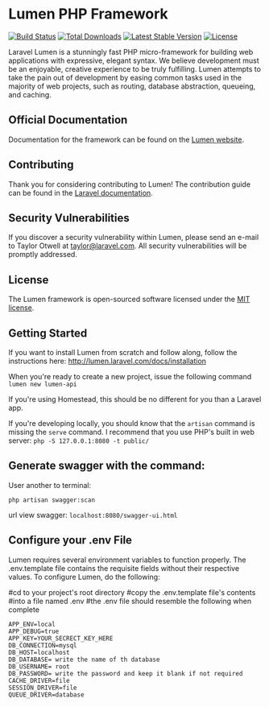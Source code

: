 # Lumen PHP Framework

[![Build Status](https://travis-ci.org/laravel/lumen-framework.svg)](https://travis-ci.org/laravel/lumen-framework)
[![Total Downloads](https://poser.pugx.org/laravel/lumen-framework/d/total.svg)](https://packagist.org/packages/laravel/lumen-framework)
[![Latest Stable Version](https://poser.pugx.org/laravel/lumen-framework/v/stable.svg)](https://packagist.org/packages/laravel/lumen-framework)
[![License](https://poser.pugx.org/laravel/lumen-framework/license.svg)](https://packagist.org/packages/laravel/lumen-framework)

Laravel Lumen is a stunningly fast PHP micro-framework for building web applications with expressive, elegant syntax. We believe development must be an enjoyable, creative experience to be truly fulfilling. Lumen attempts to take the pain out of development by easing common tasks used in the majority of web projects, such as routing, database abstraction, queueing, and caching.

## Official Documentation

Documentation for the framework can be found on the [Lumen website](https://lumen.laravel.com/docs).

## Contributing

Thank you for considering contributing to Lumen! The contribution guide can be found in the [Laravel documentation](https://laravel.com/docs/contributions).

## Security Vulnerabilities

If you discover a security vulnerability within Lumen, please send an e-mail to Taylor Otwell at taylor@laravel.com. All security vulnerabilities will be promptly addressed.

## License

The Lumen framework is open-sourced software licensed under the [MIT license](https://opensource.org/licenses/MIT).

## Getting Started

If you want to install Lumen from scratch and follow along, follow the instructions here: http://lumen.laravel.com/docs/installation

When you're ready to create a new project, issue the following command `lumen new lumen-api`

If you're using Homestead, this should be no different for you than a Laravel app.

If you're developing locally, you should know that the `artisan` command is missing the `serve` command. I recommend that you use PHP's built in web server: `php -S 127.0.0.1:8080 -t public/`

## Generate swagger with the command:
User another to terminal:
```
php artisan swagger:scan
```
url view swagger: `localhost:8080/swagger-ui.html`


## Configure your .env File
Lumen requires several environment variables to function properly. The .env.template file contains the requisite fields without their respective values. To configure Lumen, do the following:

   #cd to your project's root directory
   #copy the .env.template file's contents
   #into a file named .env 
   #the .env file should resemble the following when complete
```   
APP_ENV=local
APP_DEBUG=true
APP_KEY=YOUR_SECRECT_KEY_HERE
DB_CONNECTION=mysql
DB_HOST=localhost
DB_DATABASE= write the name of th database
DB_USERNAME= root
DB_PASSWORD= write the password and keep it blank if not required
CACHE_DRIVER=file
SESSION_DRIVER=file
QUEUE_DRIVER=database
```

